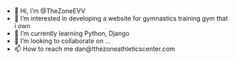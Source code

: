 - 👋 Hi, I’m @TheZoneEVV
- 👀 I’m interested in developing a website for gymnastics training gym that i own
- 🌱 I’m currently learning Python, Django
- 💞️ I’m looking to collaborate on ...
- 📫 How to reach me dan@!thezoneathleticscenter.com

<!---
TheZoneEVV/TheZoneEVV is a ✨ special ✨ repository because its `README.md` (this file) appears on your GitHub profile.
You can click the Preview link to take a look at your changes.
--->

